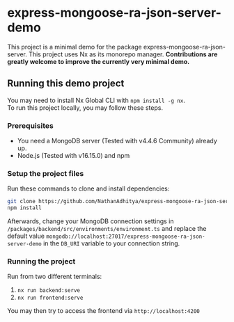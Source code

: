 # express-mongoose-ra-json-server-demo
This project is a minimal demo for the package express-mongoose-ra-json-server.
This project uses Nx as its monorepo manager.
**Contributions are greatly welcome to improve the currently very minimal demo.**

## Running this demo project
You may need to install Nx Global CLI with `npm install -g nx`.  
To run this project locally, you may follow these steps.

### Prerequisites
- You need a MongoDB server (Tested with v4.4.6 Community) already up.
- Node.js (Tested with v16.15.0) and npm
### Setup the project files
Run these commands to clone and install dependencies:
```sh
git clone https://github.com/NathanAdhitya/express-mongoose-ra-json-server-demo.git .
npm install
```

Afterwards, change your MongoDB connection settings in `/packages/backend/src/environments/environment.ts` and replace the default value `mongodb://localhost:27017/express-mongoose-ra-json-server-demo` in the `DB_URI` variable to your connection string.
### Running the project
Run from two different terminals:
1. `nx run backend:serve`
2. `nx run frontend:serve`

You may then try to access the frontend via `http://localhost:4200`
